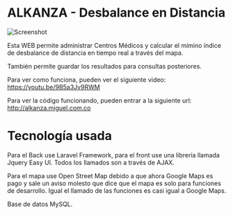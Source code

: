 # ALKANZA - Desbalance en Distancia

![Screenshot](http://alkanza.miguel.com.co/images/screenshot.png)

Esta WEB permite administrar Centros Médicos y calcular el mímino índice de desbalance de distancia en tiempo real a través del mapa.

También permite guardar los resultados para consultas posteriores.

Para ver como funciona, pueden ver el siguiente video: https://youtu.be/9B5a3Jv9RWM

Para ver la código funcionando, pueden entrar a la siguiente url: http://alkanza.miguel.com.co

# Tecnología usada

Para el Back use Laravel Framework, para el front use una librería llamada Jquery Easy UI. Todos los llamados son a través de AJAX. 

Para el mapa use Open Street Map debido a que ahora Google Maps es pago y sale un aviso molesto que dice que el mapa es solo para funciones de desarrollo. Igual el llamado de las funciones es casi igual a Google Maps.

Base de datos MySQL.
